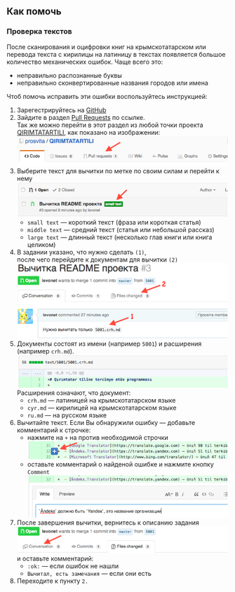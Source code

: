 ## Как помочь

### Проверка текстов

После сканирования и оцифровки книг на крымскотатарском или перевода текста с кирилицы на латиницу в текстах появляется большое количество механических ошибок. Чаще всего это:

  - неправильно распознанные буквы
  - неправильно сконвертированные названия городов или имена

Чтоб помочь исправить эти ошибки воспользуйтесь инструкцией:

1. Зарегестрируйтесь на [GitHub](https://github.com/join)
2. Зайдите в раздел [Pull Requests](https://github.com/prosvita/QIRIMTATARTILI/pulls) по ссылке.  
   Так же можно перейти в этот раздел из любой точки проекта
   [QIRIMTATARTILI](https://github.com/prosvita/QIRIMTATARTILI), как показано на изображении:  
   ![Задания](./docs/img/contributing-PR-link.png)
3. Выберите текст для вычитки по метке по своим силам и перейти к нему  
   ![Метки](./docs/img/contributing-PR-label.png)
   - `small text` — короткий текст (фраза или короткая статья)
   - `middle text` — средний текст (статья или небольшой рассказ)
   - `large text` — длинный текст (несколько глав книги или книга целиком)
4. В задании указано, что нужно сделать `(1)`,  
   после чего перейдите к документам для вычитки `(2)`  
   ![Метки](./docs/img/contributing-PR-task.png)
5. Документы состоят из имени (например `5001`) и расширения (например `crh.md`).
   ![Имена документов](./docs/img/contributing-PR-naming.png)  
   Расширения означают, что документ:
   - `crh.md` — латиницей на крымскотатарском языке
   - `cyr.md` — кирилицей на крымскотатарском языке
   - `ru.md` — на русском языке
6. Вычитайте текст. Если Вы обнаружили ошибку — добавьте комментарий к строчке:
   - нажмите на `+` на против необходимой строчки
     ![Начать комментировать](./docs/img/contributing-PR-addcmnt.png)
   - оставьте комментарий о найденой ошибке и нажмите кнопку `Comment`
     ![Написать комментарий](./docs/img/contributing-PR-sendcmnt.png)
7. После завершения вычитки, вернитесь к описанию задания
   ![Завершение](./docs/img/contributing-PR-conversation.png)  
   и оставьте комментарий:
   - `:ok:` — если ошибок не нашли
   - `Вычитал, есть замечания` — если они есть
8. Переходите к пункту `2.`
